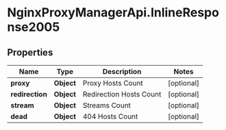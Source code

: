 # NginxProxyManagerApi.InlineResponse2005

## Properties
Name | Type | Description | Notes
------------ | ------------- | ------------- | -------------
**proxy** | **Object** | Proxy Hosts Count | [optional] 
**redirection** | **Object** | Redirection Hosts Count | [optional] 
**stream** | **Object** | Streams Count | [optional] 
**dead** | **Object** | 404 Hosts Count | [optional] 
